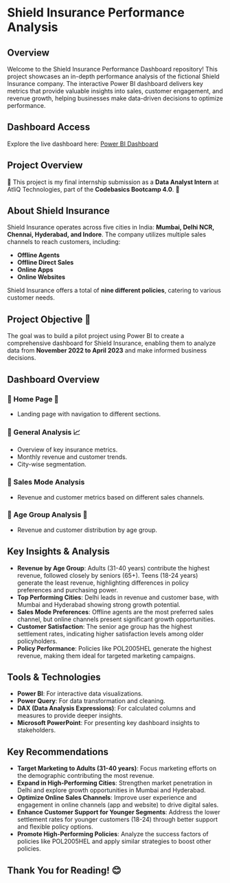 
# Shield Insurance Performance Analysis

## Overview
Welcome to the Shield Insurance Performance Dashboard repository! This project showcases an in-depth performance analysis of the fictional Shield Insurance company. The interactive Power BI dashboard delivers key metrics that provide valuable insights into sales, customer engagement, and revenue growth, helping businesses make data-driven decisions to optimize performance.

## Dashboard Access 

Explore the live dashboard here: [Power BI Dashboard](https://app.powerbi.com/view?r=eyJrIjoiN2ZkMzdjODktNDMyMS00Y2MzLWFlNGUtOGFlMWUwOTE5OGZjIiwidCI6ImM2ZTU0OWIzLTVmNDUtNDAzMi1hYWU5LWQ0MjQ0ZGM1YjJjNCJ9)


## Project Overview

🚀 This project is my final internship submission as a **Data Analyst Intern** at AtliQ Technologies, part of the **Codebasics Bootcamp 4.0**. 🚀

## About Shield Insurance

Shield Insurance operates across five cities in India: **Mumbai, Delhi NCR, Chennai, Hyderabad, and Indore**. The company utilizes multiple sales channels to reach customers, including:

- **Offline Agents**
- **Offline Direct Sales**
- **Online Apps**
- **Online Websites**

Shield Insurance offers a total of **nine different policies**, catering to various customer needs.

## Project Objective 🎯

The goal was to build a pilot project using Power BI to create a comprehensive dashboard for Shield Insurance, enabling them to analyze data from **November 2022 to April 2023** and make informed business decisions.

## Dashboard Overview

### 🔹 Home Page 🏡
- Landing page with navigation to different sections.

### 🔹 General Analysis 📈
- Overview of key insurance metrics.
- Monthly revenue and customer trends.
- City-wise segmentation.

### 🔹 Sales Mode Analysis
- Revenue and customer metrics based on different sales channels.

### 🔹 Age Group Analysis 👥
- Revenue and customer distribution by age group.

## Key Insights & Analysis

- **Revenue by Age Group**: Adults (31-40 years) contribute the highest revenue, followed closely by seniors (65+). Teens (18-24 years) generate the least revenue, highlighting differences in policy preferences and purchasing power.
- **Top Performing Cities**: Delhi leads in revenue and customer base, with Mumbai and Hyderabad showing strong growth potential.
- **Sales Mode Preferences**: Offline agents are the most preferred sales channel, but online channels present significant growth opportunities.
- **Customer Satisfaction**: The senior age group has the highest settlement rates, indicating higher satisfaction levels among older policyholders.
- **Policy Performance**: Policies like POL2005HEL generate the highest revenue, making them ideal for targeted marketing campaigns.

## Tools & Technologies

- **Power BI**: For interactive data visualizations.
- **Power Query**: For data transformation and cleaning.
- **DAX (Data Analysis Expressions)**: For calculated columns and measures to provide deeper insights.
- **Microsoft PowerPoint**: For presenting key dashboard insights to stakeholders.

## Key Recommendations

- **Target Marketing to Adults (31-40 years)**: Focus marketing efforts on the demographic contributing the most revenue.
- **Expand in High-Performing Cities**: Strengthen market penetration in Delhi and explore growth opportunities in Mumbai and Hyderabad.
- **Optimize Online Sales Channels**: Improve user experience and engagement in online channels (app and website) to drive digital sales.
- **Enhance Customer Support for Younger Segments**: Address the lower settlement rates for younger customers (18-24) through better support and flexible policy options.
- **Promote High-Performing Policies**: Analyze the success factors of policies like POL2005HEL and apply similar strategies to boost other policies.

## Thank You for Reading! 😊



